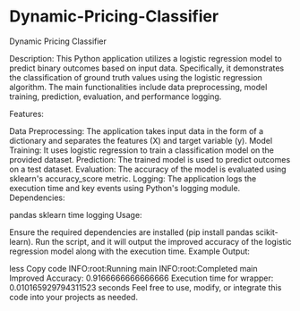 # Dynamic-Pricing-Classifier


Dynamic Pricing Classifier

Description:
This Python application utilizes a logistic regression model to predict binary outcomes based on input data. Specifically, it demonstrates the classification of ground truth values using the logistic regression algorithm. The main functionalities include data preprocessing, model training, prediction, evaluation, and performance logging.

Features:

Data Preprocessing: The application takes input data in the form of a dictionary and separates the features (X) and target variable (y).
Model Training: It uses logistic regression to train a classification model on the provided dataset.
Prediction: The trained model is used to predict outcomes on a test dataset.
Evaluation: The accuracy of the model is evaluated using sklearn's accuracy_score metric.
Logging: The application logs the execution time and key events using Python's logging module.
Dependencies:

pandas
sklearn
time
logging
Usage:

Ensure the required dependencies are installed (pip install pandas scikit-learn).
Run the script, and it will output the improved accuracy of the logistic regression model along with the execution time.
Example Output:

less
Copy code
INFO:root:Running main
INFO:root:Completed main
Improved Accuracy: 0.9166666666666666
Execution time for wrapper: 0.010165929794311523 seconds
Feel free to use, modify, or integrate this code into your projects as needed.
